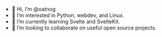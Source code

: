 - 👋 Hi, I’m @oatnog
- 👀 I’m interested in Python, webdev, and Linux.
- 🌱 I’m currently learning Svelte and SvelteKit.
- 💞️ I’m looking to collaborate on useful open source projects.

<!---
oatnog/oatnog is a ✨ special ✨ repository because its `README.md` (this file) appears on your GitHub profile.
You can click the Preview link to take a look at your changes.
--->
